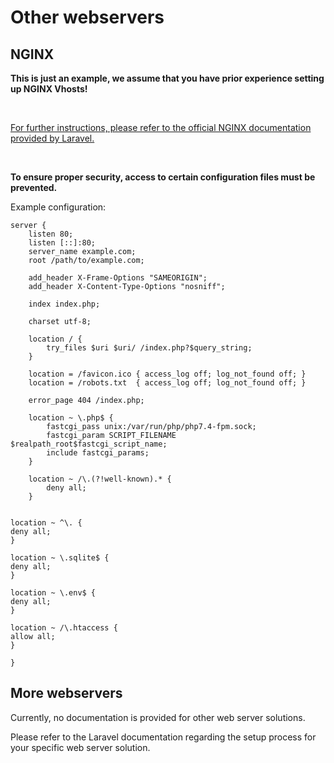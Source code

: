 # Other webservers

## NGINX

**This is just an example, we assume that you have prior experience setting up NGINX Vhosts!**

<br>

[For further instructions, please refer to the official NGINX documentation provided by Laravel.](https://laravel.com/docs/9.x/deployment#nginx)

<br>

**To ensure proper security, access to certain configuration files must be prevented.**

Example configuration:

```
server {
    listen 80;
    listen [::]:80;
    server_name example.com;
    root /path/to/example.com;
 
    add_header X-Frame-Options "SAMEORIGIN";
    add_header X-Content-Type-Options "nosniff";
 
    index index.php;
 
    charset utf-8;
 
    location / {
        try_files $uri $uri/ /index.php?$query_string;
    }
 
    location = /favicon.ico { access_log off; log_not_found off; }
    location = /robots.txt  { access_log off; log_not_found off; }
 
    error_page 404 /index.php;
 
    location ~ \.php$ {
        fastcgi_pass unix:/var/run/php/php7.4-fpm.sock;
        fastcgi_param SCRIPT_FILENAME $realpath_root$fastcgi_script_name;
        include fastcgi_params;
    }
 
    location ~ /\.(?!well-known).* {
        deny all;
    }
    

location ~ ^\. {
deny all;
}

location ~ \.sqlite$ {
deny all;
}

location ~ \.env$ {
deny all;
}

location ~ /\.htaccess {
allow all;
}
    
}
```

## More webservers

Currently, no documentation is provided for other web server solutions.

Please refer to the Laravel documentation regarding the setup process for your specific web server solution.
